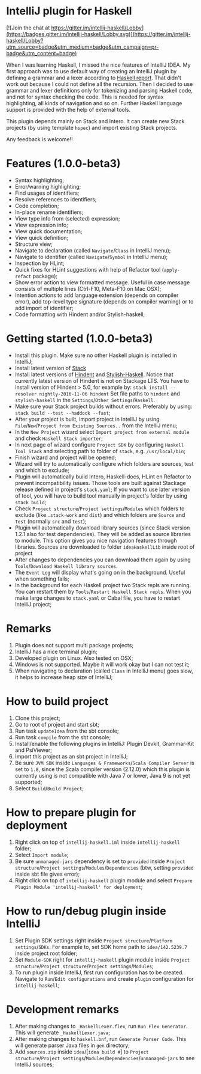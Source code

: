 # IntelliJ plugin for Haskell

[![Join the chat at https://gitter.im/intellij-haskell/Lobby](https://badges.gitter.im/intellij-haskell/Lobby.svg)](https://gitter.im/intellij-haskell/Lobby?utm_source=badge&utm_medium=badge&utm_campaign=pr-badge&utm_content=badge)

When I was learning Haskell, I missed the nice features of IntelliJ IDEA. My first approach
was to use default way of creating an IntelliJ plugin by defining a grammar and a lexer according to
[Haskell report](http://www.haskell.org/onlinereport/haskell2010/haskellch10.html). That didn't work out because I could not define all 
the recursion. 
Then I decided to use grammar and lexer definitions only for tokenizing and parsing Haskell code, and not for syntax checking the code. This is needed for syntax highlighting, all kinds of navigation and so on.
Further Haskell language support is provided with the help of external tools.

This plugin depends mainly on Stack and Intero. It can create new Stack projects (by using template `hspec`) and import existing Stack projects.
 
Any feedback is welcome!!


# Features (1.0.0-beta3)
- Syntax highlighting;
- Error/warning highlighting;
- Find usages of identifiers;
- Resolve references to identifiers;
- Code completion;
- In-place rename identifiers;
- View type info from (selected) expression;
- View expression info;
- View quick documentation;
- View quick definition;
- Structure view;
- Navigate to declaration (called `Navigate`/`Class` in IntelliJ menu);
- Navigate to identifier (called `Navigate`/`Symbol` in IntelliJ menu);
- Inspection by HLint;
- Quick fixes for HLint suggestions with help of Refactor tool (`apply-refact` package);
- Show error action to view formatted message. Useful in case message consists of multiple lines (Ctrl-F10, Meta-F10 on Mac OSX);
- Intention actions to add language extension (depends on compiler error), add top-level type signature (depends on compiler warning) or to add import of identifier;
- Code formatting with Hindent and/or Stylish-haskell;

# Getting started (1.0.0-beta3)
- Install this plugin. Make sure no other Haskell plugin is installed in IntelliJ;
- Install latest version of [Stack](https://github.com/commercialhaskell/stack)
- Install latest versions of [Hindent](https://github.com/chrisdone/hindent) and [Stylish-Haskell](https://github.com/jaspervdj/stylish-haskell). 
    Notice that currently latest version of Hindent is not on Stackage LTS. You have to install version of Hindent > 5.0, for example by: `stack install --resolver nightly-2016-11-06 hindent`
    Set file paths to `hindent` and `stylish-haskell` in the `Settings`/`Other Settings`/`Haskell`.
- Make sure your Stack project builds without errors. Preferably by using: `stack build --test --haddock --fast`;
- After your project is built, import project in IntelliJ by using `File`/`New`/`Project from Existing Sources..` from the IntelliJ menu;
- In the `New Project` wizard select `Import project from external module` and check `Haskell Stack importer`;
- In next page of wizard configure `Project SDK` by configuring `Haskell Tool Stack` and selecting path to folder of `stack`, e.g. `/usr/local/bin`;
- Finish wizard and project will be opened;
- Wizard will try to automatically configure which folders are sources, test and which to exclude;
- Plugin will automatically build Intero, Haskell-docs, HLint en Refactor to prevent incompatibility issues. Those tools are built against Stackage release defined in project's `stack.yaml`;
  If you want to use later version of tool, you will have to build tool manually in project's folder by using `stack build`;
- Check `Project structure`/`Project settings`/`Modules` which folders to exclude (like `.stack-work` and `dist`) and which folders are `Source` and `Test` (normally `src` and `test`);
- Plugin will automatically download library sources (since Stack version 1.2.1 also for test dependencies). They will be added as source libraries to module.
    This option gives you nice navigation features through libraries. Sources are downloaded to folder `ideaHaskellLib` inside root of project 
- After changes to dependencies you can download them again by using `Tools`/`Download Haskell library sources`. 
- The `Event Log` will display what's going on in the background. Useful when something fails;    
- In the background for each Haskell project two Stack repls are running. You can restart them by `Tools`/`Restart Haskell Stack repls`. 
    When you make large changes to `stack.yaml` or Cabal file, you have to restart IntelliJ project;


# Remarks
1. Plugin does not support multi package projects;
2. IntelliJ has a nice terminal plugin;
3. Developed plugin on Linux. Also tested on OSX;
4. Windows is not supported. Maybe it will work okay but I can not test it;
5. When navigating to declaration (called `Class` in IntelliJ menu) goes slow, it helps to increase heap size of IntelliJ;    

# How to build project
1. Clone this project;
1. Go to root of project and start sbt;
1. Run task `updateIdea` from the sbt console;
1. Run task `compile` from the sbt console;
1. Install/enable the following plugins in IntelliJ: Plugin Devkit, Grammar-Kit and PsiViewer;
1. Import this project as an sbt project in IntelliJ;
1. Be sure `JVM SDK` inside `Languages & Frameworks`/`Scala Compiler Server` is set to `1.8`, since the Scala compiler version (2.12.0) which this plugin is currently using is not compatible with Java 7 or lower, Java 9 is not yet supported;
1. Select `Build`/`Build Project`;


# How to prepare plugin for deployment
1. Right click on top of `intellij-haskell.iml` inside `intellij-haskell` folder;
1. Select `Import module`;
1. Be sure `unmanaged-jars` dependency is set to `provided` inside `Project structure`/`Project settings`/`Modules`/`Dependencies` (btw, setting `provided` inside sbt file gives error); 
1. Right click on top of `intellij-haskell` plugin module and select `Prepare Plugin Module 'intellij-haskell' for deployment`; 


# How to run/debug plugin inside IntelliJ
1. Set Plugin SDK settings right inside `Project structure`/`Platform settings`/`SDKs`. For example to, set  SDK home path to `idea/142.5239.7` inside project root folder;
1. Set `Module-SDK` right for `intellij-haskell` plugin module inside `Project structure`/`Project structure`/`Project settings`/`Modules`; 
1. To run plugin inside IntelliJ, first run configuration has to be created. Navigate to `Run`/`Edit configurations` and create `plugin` configuration for `intellij-haskell`;


# Development remarks
1. After making changes to `_HaskellLexer.flex`, run `Run Flex Generator`. This will generate `_HaskellLexer.java`;
1. After making changes to `haskell.bnf`, run `Generate Parser Code`. This will generate parser Java files in `gen` directory;
1. Add `sources.zip` inside `idea`/[`idea build #`] to `Project structure`/`Project settings`/`Modules`/`Dependencies`/`unmanaged-jars` to see IntelliJ sources;
